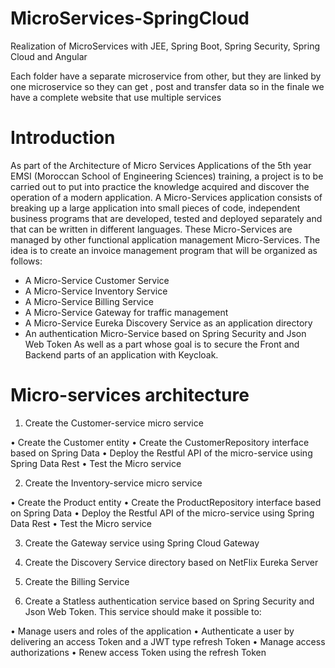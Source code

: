# MicroServices-SpringCloud
Realization of MicroServices with JEE, Spring Boot, Spring Security, Spring Cloud and Angular

Each folder have a separate microservice from other, but they are linked by one microservice so they can get , post and transfer data so in the finale we have a complete website that use multiple services 

# Introduction
As part of the Architecture of Micro Services Applications of the 5th year EMSI (Moroccan School of Engineering Sciences) training, a project is to be carried out to put into practice the knowledge acquired and discover the operation of a modern application.
A Micro-Services application consists of breaking up a large application into small pieces of code, independent business programs that are developed, tested and deployed separately and that can be written in different languages. These Micro-Services are managed by other functional application management Micro-Services.
The idea is to create an invoice management program that will be organized as follows:
- A Micro-Service Customer Service
- A Micro-Service Inventory Service
- A Micro-Service Billing Service
- A Micro-Service Gateway for traffic management
- A Micro-Service Eureka Discovery Service as an application directory
- An authentication Micro-Service based on Spring Security and Json Web Token
As well as a part whose goal is to secure the Front and Backend parts of an application with Keycloak.

# Micro-services architecture

1. Create the Customer-service micro service

• Create the Customer entity
• Create the CustomerRepository interface based on Spring Data
• Deploy the Restful API of the micro-service using Spring Data Rest
• Test the Micro service

2. Create the Inventory-service micro service

• Create the Product entity
• Create the ProductRepository interface based on Spring Data
• Deploy the Restful API of the micro-service using Spring Data Rest
• Test the Micro service

3. Create the Gateway service using Spring Cloud Gateway

4. Create the Discovery Service directory based on NetFlix Eureka Server

6. Create the Billing Service

7. Create a Statless authentication service based on Spring Security and Json Web Token. This service should make it possible to:

• Manage users and roles of the application
• Authenticate a user by delivering an access Token and a JWT type refresh Token
• Manage access authorizations
• Renew access Token using the refresh Token

